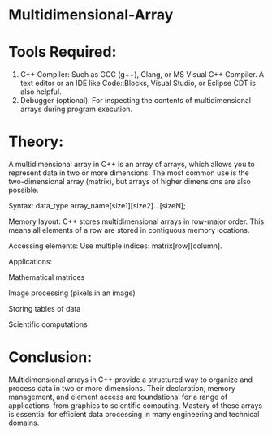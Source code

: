 # Multidimensional-Array

# Tools Required:
1) C++ Compiler: Such as GCC (g++), Clang, or MS Visual C++ Compiler. A text editor or an IDE like Code::Blocks, Visual Studio, or Eclipse CDT is also helpful.
2) Debugger (optional): For inspecting the contents of multidimensional arrays during program execution.

# Theory: 
A multidimensional array in C++ is an array of arrays, which allows you to represent data in two or more dimensions. The most common use is the two-dimensional array (matrix), but arrays of higher dimensions are also possible.

Syntax:
data_type array_name[size1][size2]...[sizeN];

Memory layout:
C++ stores multidimensional arrays in row-major order. This means all elements of a row are stored in contiguous memory locations.

Accessing elements:
Use multiple indices: matrix[row][column].

Applications:

Mathematical matrices

Image processing (pixels in an image)

Storing tables of data

Scientific computations

# Conclusion:
Multidimensional arrays in C++ provide a structured way to organize and process data in two or more dimensions. Their declaration, memory management, and element access are foundational for a range of applications, from graphics to scientific computing. Mastery of these arrays is essential for efficient data processing in many engineering and technical domains.

